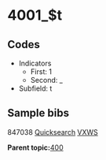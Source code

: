 # 4001\_$t

## Codes

-   Indicators
    -   First: 1
    -   Second: \_
-   Subfield: t

## Sample bibs

847038 [Quicksearch](https://search.library.yale.edu/catalog/847038) [VXWS](http://prodorbis.library.yale.edu:7014/vxws/GetHoldingsService?bibId=847038)

**Parent topic:**[400](../../tags/400/400.md)

